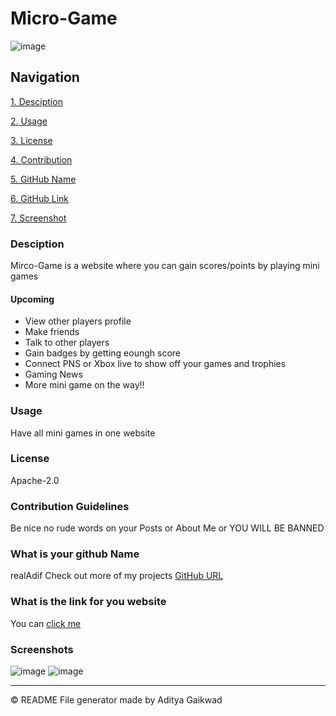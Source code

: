 # Micro-Game
![image](https://user-images.githubusercontent.com/90451018/197521726-c61391d1-5a6f-45e7-b776-308af6b32f4e.png)


Navigation  
 ---------------- 
[1. Desciption](#Desciption) 

[2. Usage](#Usage)         
 
[3. License](#License)        
 
[4. Contribution](#Contribution-Guidelines)      
  
[5. GitHub Name](#What-is-your-github-Name)   
 
[6. GitHub Link](#What-is-the-link-for-you-website)   
 
[7. Screenshot](#Screenshots)
### Desciption
Mirco-Game is a website where you can gain scores/points by playing mini games
#### Upcoming 
- View other players profile 
- Make friends
- Talk to other players 
- Gain badges by getting eoungh score
- Connect PNS or Xbox live to show off your games and trophies
- Gaming News 
- More mini game on the way!!

### Usage
Have all mini games in one website 

### License
Apache-2.0 

### Contribution Guidelines 
Be nice no rude words on your Posts or About Me or YOU WILL BE BANNED

### What is your github Name 
realAdif Check out more of my projects [GitHub URL](https://github.com/realAdif) 

### What is the link for you website
You can [click me](https://nameless-refuge-31402.herokuapp.com/) 

### Screenshots
![image](https://user-images.githubusercontent.com/90451018/197517791-2d74f561-a697-4072-b33a-1eb807211f63.png)
![image](https://user-images.githubusercontent.com/90451018/197520803-e654d97c-e9c1-415b-9956-d9c6d8544fb6.png)

---
&copy; README File generator made by Aditya Gaikwad


